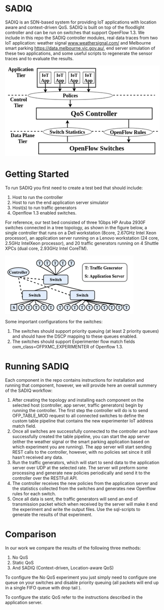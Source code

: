 # SADIQ

SADIQ is an SDN-based system for providing IoT applications with location aware and context-driven QoS. SADIQ is built on top of the floodlight controller and can be run on switches that support OpenFlow 1.3. We include in this repo the SADIQ controller modules, real data traces from two IoT application: weather signal www.weathersignal.com/ and Melbourne smart parking https://data.melbourne.vic.gov.au/, end server simulation of these two applications, and some useful scripts to regenerate the sensor traces and to evaluate the results. 

![Alt text](SADIQ.png?raw=true "SADIQ Architecture")

# Getting Started
To run SADIQ you first need to create a test bed that should include:
1. Host to run the controller
2. Host to run the end application server simulator
3. Host(s) to run traffic generators
4. Openflow 1.3 enabled switches.

For reference, our test bed consisted of three 1Gbps HP Aruba 2930F switches connected in a tree topology, as shown in the figure below, a single controller that runs on a Dell workstation (8core, 2.67GHz Intel Xeon processor), an application server running on a Lenovo  workstation  (24  core,  2.5GHz  IntelXeon processor), and 20 traffic generators running on 4 Shuttle XPCs (dual core, 2.93GHz Intel CoreTM).

![Alt text](TopoLarge.png?raw=true "Topology")

Some important configurations for the switches:
1.	The switches should support priority queuing (at least 2 priority queues) and should have the DSCP mapping to these queues enabled. 
2. The switches should support Experimenter flow match fields oxm_class=OFPXMC_EXPERIMENTER of Openflow 1.3.
 

# Running SADIQ
Each component in the repo contains instructions for installation and running that component, however, we will provide here an overall summery of the SADIQ workflow:

1.	After creating the topology and installing each component on the selected host (controller, app server, traffic generators) begin by running the controller. The first step the controller will do is to send OFP_TABLE_MOD request to all connected switches to define the custom table pipeline that contains the new experimenter IoT address match field. 
2.	Once all switches are successfully connected to the controller and have successfully created the table pipeline, you can start the app server (either the weather signal or the smart parking application based on which experiment you are running). The app server will start sending REST calls to the controller, however, with no policies set since it still hasn’t received any data.
3.	Run the traffic generators, which will start to send data to the application server over UDP at the selected rate. The server will preform some processing and generate new policies periodically and send it to the controller over the RESTFull API.
4.	The controller receives the new policies from the application server and the statistics collected from the switches and generates new Openflow rules for each switch.
5.	Once all data is sent, the traffic generators will send an end of transmission packet which when received by the server will make it end the experiment and write the output files. Use the sql-scripts to generate the results of that experiment.

# Comparison

In our work we compare the results of the following three methods:
1.	No QoS
2.	Static QoS
3.	And SADIQ (Context-driven, Location-aware QoS)

To configure the No QoS experiment you just simply need to configure one queue on your switches and disable priority queuing (all packets will end up in a single FIFO queue with drop tail ).

To configure the static QoS refer to the instructions described in the application server.
